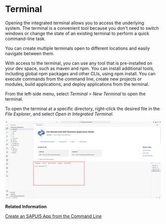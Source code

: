 <!-- loioc8b4ae95701942a5a21be4e84749f97f -->

# Terminal

Opening the integrated terminal allows you to access the underlying system. The terminal is a convenient tool because you don't need to switch windows or change the state of an existing terminal to perform a quick command-line task.

You can create multiple terminals open to different locations and easily navigate between them.

With access to the terminal, you can use any tool that is pre-installed on your dev space, such as maven and npm. You can install additional tools, including global npm packages and other CLIs, using npm install. You can execute commands from the command line, create new projects or modules, build applications, and deploy applications from the terminal.

From the left-side menu, select *Terminal* \> *New Terminal* to open the terminal.

To open the terminal at a specific directory, right-click the desired file in the *File Explorer*, and select *Open in Integrated Terminal*.

![The terminal in SAP Business Application Studio](images/new_terminal-_cropped_2d7dce3.png)

**Related Information**  


[Create an SAPUI5 App from the Command Line](https://developers.sap.com/tutorials/cp-cf-sapui5-local.html)

